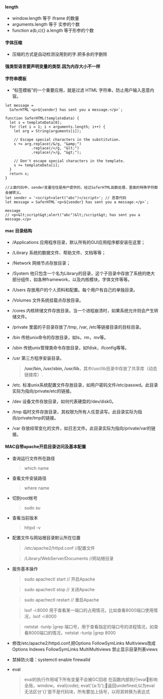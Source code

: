#### length
- window.length 等于 iframe 的数量
- arguments.length 等于 实参的个数
- function a(b,c){}  a.length 等于形参的个数

#### 字体压缩
- 压缩的方式是自动检测没用到的字.把多余的字删除

#### 强类型语言要声明变量的类型.因为内存大小不一样

#### 字符串模板
- “标签模板”的一个重要应用，就是过滤 HTML 字符串，防止用户输入恶意内容。
```
let message =
  SaferHTML`<p>${sender} has sent you a message.</p>`;

function SaferHTML(templateData) {
  let s = templateData[0];
  for (let i = 1; i < arguments.length; i++) {
    let arg = String(arguments[i]);

    // Escape special characters in the substitution.
    s += arg.replace(/&/g, "&amp;")
            .replace(/</g, "&lt;")
            .replace(/>/g, "&gt;");

    // Don't escape special characters in the template.
    s += templateData[i];
  }
  return s;
}
```

```
//上面代码中，sender变量往往是用户提供的，经过SaferHTML函数处理，里面的特殊字符都会被转义。
let sender = '<script>alert("abc")</script>'; // 恶意代码
let message = SaferHTML`<p>${sender} has sent you a message.</p>`;

message
// <p>&lt;script&gt;alert("abc")&lt;/script&gt; has sent you a message.</p>
```

#### mac 目录结构

- /Applications 应用程序目录，默认所有的GUI应用程序都安装在这里；

- /Library 系统的数据文件、帮助文件、文档等等；

- /Network 网络节点存放目录；

- /System 他只包含一个名为Library的目录，这个子目录中存放了系统的绝大部分组件，如各种framework，以及内核模块，字体文件等等。

- /Users 存放用户的个人资料和配置。每个用户有自己的单独目录。

- /Volumes 文件系统挂载点存放目录。

- /cores 内核转储文件存放目录。当一个进程崩溃时，如果系统允许则会产生转储文件。

- /private 里面的子目录存放了/tmp, /var, /etc等链接目录的目标目录。

- /bin 传统unix命令的存放目录，如ls，rm，mv等。

- /sbin 传统unix管理类命令存放目录，如fdisk，ifconfig等等。

- /usr 第三方程序安装目录。

  > **/usr/bin, /usr/sbin, /usr/lib**，其中/usr/lib目录中存放了共享库（动态链接库）.

- /etc. 标准unix系统配置文件存放目录，如用户密码文件/etc/passwd。此目录实际为指向/private/etc的链接。

- /dev 设备文件存放目录，如何代表硬盘的/dev/disk0。

- /tmp 临时文件存放目录，其权限为所有人任意读写。此目录实际为指向/private/tmp的链接。

- /var 存放经常变化的文件，如日志文件。此目录实际为指向/private/var的链接。

#### MAC自带apache开启目录访问及基本配置

- 查询运行文件所在路径

  > which name

- 查看文件安装路径

  > where name

- 切到root帐号

  > sudo su

- 查看当前版本

  > httpd -v

- 配置文件与网站根目录默认所在位置

  > /etc/apache2/httpd.conf //配置文件

  > /Library/WebServer/Documents //网站根目录

- 服务基本操作

  > sudo apachectl start // 开启Apache

  > sudo apachectl stop // 关闭Apache

  > sudo apachectl restart // 重启Apache

  > lsof -i:8000  用于查看某一端口的占用情况，比如查看8000端口使用情况，lsof -i:8000

  > netstat -tunlp |grep 端口号，用于查看指定的端口号的进程情况，如查看8000端口的情况，netstat -tunlp |grep 8000

- 修改/etc/apache2/httpd.conf,把Options FollowSymLinks Multiviews改成Options Indexes FollowSymLinks MultiMultiviews 禁止显示目录列表views

- 禁掉防火墙：systemctl enable firewalld

- eval
  > eval的执行作用域下所有变量不会被GC回收
  > 在函数内部执行eval影响全局，window。eval(code);
  > eval('{a:1}');返回undefined;以为eval无法区分'{}'是不是代码块，所有要加上括号，以将其转换为表达式